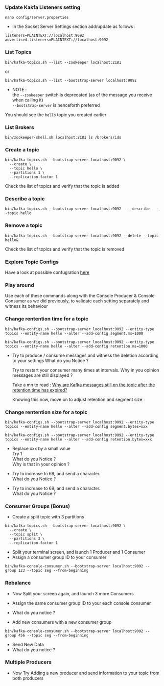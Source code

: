 ### Update Kakfa Listeners setting 

````
nano config/server.properties
````

- In the Socket Server Settings section add/update as follows :   

````
listeners=PLAINTEXT://localhost:9092
advertised.listeners=PLAINTEXT://localhost:9092
````


### List Topics

````
bin/kafka-topics.sh --list --zookeeper localhost:2181
````

or 
````
bin/kafka-topics.sh --list --bootstrap-server localhost:9092
````

- NOTE :  
  the `--zookeeper` switch is deprecated (as of the message you receive when calling it)  
  `--bootstrap-server` is henceforth preferred

You should see the `hello` topic you created earlier


### List Brokers

````
bin/zookeeper-shell.sh localhost:2181 ls /brokers/ids
````


### Create a topic

````
bin/kafka-topics.sh --bootstrap-server localhost:9092 \
  --create \
  --topic hello \
  --partitions 1 \
  --replication-factor 1
````

Check the list of topics and verify that the topic is added



### Describe a topic
````
bin/kafka-topics.sh --bootstrap-server localhost:9092   --describe   --topic hello
````


### Remove a topic

````
bin/kafka-topics.sh --bootstrap-server localhost:9092 --delete --topic hello&
````

Check the list of topics and verify that the topic is removed



### Explore Topic Configs

Have a look at possible confugration [here](https://kafka.apache.org/documentation/#topicconfigs)


### Play around 
Use each of these commands along with the Console Producer & Console Consumer as we did previously, 
to validate each setting separately and witness its behaviour


### Change rentention time for a topic

````
bin/kafka-configs.sh --bootstrap-server localhost:9092 --entity-type topics --entity-name hello --alter --add-config segment.ms=1000
````

````
bin/kafka-configs.sh --bootstrap-server localhost:9092 --entity-type topics --entity-name hello --alter --add-config retention.ms=1000
````

- Try to produce / consume messages and witness the deletion according to your settings
  What do you Notice ?
  
  Try to restart your consumer many times at intervals.
  Why in you opinion messages are still displayed ?
  
  Take a mn to read : [Why are Kafka messages still on the topic after the retention time has expired?](https://dalelane.co.uk/blog/?p=3993)
  
  Knowing this now, move on to adjust retention and segment size :
  


### Change rentention size for a topic

````
bin/kafka-configs.sh --bootstrap-server localhost:9092 --entity-type topics --entity-name hello --alter --add-config segment.bytes=xxx
````
````
bin/kafka-configs.sh --bootstrap-server localhost:9092 --entity-type topics --entity-name hello --alter --add-config retention.bytes=xxx
````

- Replace xxx by a small value  
  Try 1  
  What do you Notice ?  
  Why is that in your opinion ?  
  
- Try to increase to 68, and send a character.  
  What do you Notice ?  
  
- Try to increase to 69, and send a character.  
  What do you Notice ?  
  
### Consumer Groups (Bonus)

- Create a split topic with 3 partitions 

```
bin/kafka-topics.sh --bootstrap-server localhost:9092 \
  --create \
  --topic split \
  --partitions 3 \
  --replication-factor 1
```


- Split your terminal screen, and launch 1 Producer and 1 Consumer
- Assign a consumer group ID to your  consumer

````
bin/kafka-console-consumer.sh --bootstrap-server localhost:9092 --group 123 --topic seg --from-beginning
````

### Rebalance

- Now Split your screen again, and launch 3 more Consumers
- Assign the same consumer group ID to your each console consumer

- What do you notice ?


- Add new consumers with a new consumer group 

````
bin/kafka-console-consumer.sh --bootstrap-server localhost:9092 --group 456 --topic seg --from-beginning
````
- Send New Data
- What do you notice ?

### Multiple Producers

- Now Try Adding a new producer and send information to your topic from both producers


